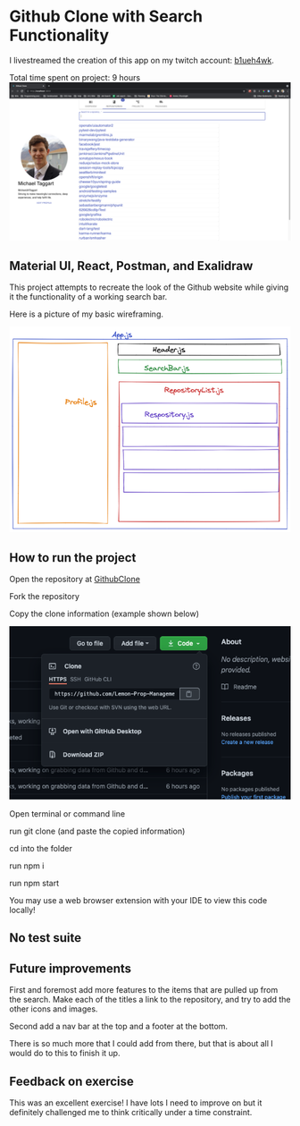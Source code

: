 # Github Clone with Search Functionality

I livestreamed the creation of this app on my twitch account: [b1ueh4wk](https://www.twitch.tv/b1ueh4wk/).

Total time spent on project: 9 hours
<img src="https://github.com/MichaelJHTaggart/GithubClone/blob/main/src/assets/Screen%20Shot%202021-06-26%20at%2012.37.00%20AM.png">

## Material UI, React, Postman, and Exalidraw

This project attempts to recreate the look of the Github website while giving it the functionality of a working search bar.

Here is a picture of my basic wireframing.

<img src="https://github.com/MichaelJHTaggart/GithubClone/blob/main/src/assets/wireframe.png">

## How to run the project

Open the repository at [GithubClone](https://github.com/MichaelJHTaggart/GithubClone)

Fork the repository

Copy the clone information (example shown below)

<img src="https://github.com/MichaelJHTaggart/GithubClone/blob/main/src/assets/Screen%20Shot%202021-06-26%20at%2012.33.57%20AM.png">

Open terminal or command line 

run git clone (and paste the copied information)

cd into the folder

run npm i

run npm start

You may use a web browser extension with your IDE to view this code locally!

## No test suite

## Future improvements
First and foremost add more features to the items that are pulled up from the search. Make each of the titles a link to the repository, and try to add the other icons and images. 

Second add a nav bar at the top and a footer at the bottom.

There is so much more that I could add from there, but that is about all I would do to this to finish it up. 

## Feedback on exercise

This was an excellent exercise! I have lots I need to improve on but it definitely challenged me to think critically under a time constraint.